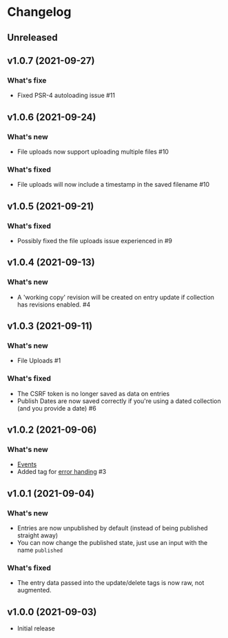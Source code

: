 # Changelog

## Unreleased

## v1.0.7 (2021-09-27)

### What's fixe

* Fixed PSR-4 autoloading issue #11

## v1.0.6 (2021-09-24)

### What's new

* File uploads now support uploading multiple files #10

### What's fixed

* File uploads will now include a timestamp in the saved filename #10

## v1.0.5 (2021-09-21)

### What's fixed

* Possibly fixed the file uploads issue experienced in #9

## v1.0.4 (2021-09-13)

### What's new

* A 'working copy' revision will be created on entry update if collection has revisions enabled. #4

## v1.0.3 (2021-09-11)

### What's new

* File Uploads #1

### What's fixed

* The CSRF token is no longer saved as data on entries
* Publish Dates are now saved correctly if you're using a dated collection (and you provide a date) #6

## v1.0.2 (2021-09-06)

### What's new

* [Events](https://github.com/doublethreedigital/guest-entries#events)
* Added tag for [error handing](https://github.com/doublethreedigital/guest-entries#events) #3

## v1.0.1 (2021-09-04)

### What's new

* Entries are now unpublished by default (instead of being published straight away)
* You can now change the published state, just use an input with the name `published`

### What's fixed

* The entry data passed into the update/delete tags is now raw, not augmented.

## v1.0.0 (2021-09-03)

* Initial release
